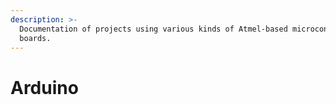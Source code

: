 ```yaml
---
description: >-
  Documentation of projects using various kinds of Atmel-based microcontroller
  boards.
---
```


# Arduino

